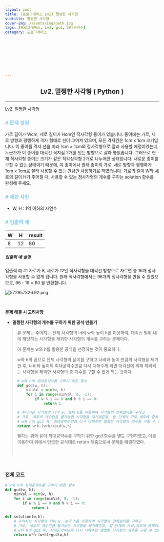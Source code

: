 ```yaml
---
layout: post
title: (프로그래머스 Lv2) 멀쩡한 사각형
subtitle: 멀쩡한 사각형
cover-img: /assets/img/path.jpg
tags: [프로그래머스, Lv2, gcd, 최대공약수]
category: 프로그래머스









---
```


<center>
  <h2>
    Lv2. 멀쩡한 사각형 ( Python )
  </h2>
</center>

------

[Lv2. 멀쩡한 사각형](https://programmers.co.kr/learn/courses/30/lessons/62048)

### <span style="color:skyblue"># 문제 설명</span>

가로 길이가 Wcm, 세로 길이가 Hcm인 직사각형 종이가 있습니다. 종이에는 가로, 세로 방향과 평행하게 격자 형태로 선이 그어져 있으며, 모든 격자칸은 1cm x 1cm 크기입니다. 이 종이를 격자 선을 따라 1cm × 1cm의 정사각형으로 잘라 사용할 예정이었는데, 누군가가 이 종이를 대각선 꼭지점 2개를 잇는 방향으로 잘라 놓았습니다. 그러므로 현재 직사각형 종이는 크기가 같은 직각삼각형 2개로 나누어진 상태입니다. 새로운 종이를 구할 수 없는 상태이기 때문에, 이 종이에서 원래 종이의 가로, 세로 방향과 평행하게 1cm × 1cm로 잘라 사용할 수 있는 만큼만 사용하기로 하였습니다.
가로의 길이 W와 세로의 길이 H가 주어질 때, 사용할 수 있는 정사각형의 개수를 구하는 solution 함수를 완성해 주세요.

### <span style="color:skyblue"># 제한 사항</span>

- W, H : 1억 이하의 자연수

### <span style="color:skyblue"># 입출력 예</span>

| W    | H    | result |
| ---- | ---- | ------ |
| 8    | 12   | 80     |

##### 입출력 예 설명

입출력 예 #1
가로가 8, 세로가 12인 직사각형을 대각선 방향으로 자르면 총 16개 정사각형을 사용할 수 없게 됩니다. 원래 직사각형에서는 96개의 정사각형을 만들 수 있었으므로, 96 - 16 = 80 을 반환합니다.

![572957326.92.png](https://grepp-programmers.s3.amazonaws.com/files/production/ee895b2cd9/567420db-20f4-4064-afc3-af54c4a46016.png)

<br>

 **문제 해결 시 고려사항**

- **멀쩡한 사각형의 개수를 구하기 위한 공식 만들기**

>  본 문제는 주어지는 전체 사각형의 너비 w와 높이 h를 이용하여, 대각선 범위 내에 해당하는 사각형을 제외한 사각형의 개수를 구하는 문제이다.
>
>  이 문제는 w와 h를 활용한 공식을 선정하는 것이 중요하다.
>
>  w와 h의 곱으로 전체 사각형의 넓이를 구하고 너비와 높이 만큼의 사각형을 제거한 후, 너비와 높이의 최대공약수만큼 다시 더해주게 되면 대각선에 의해 제외되는 사각형을 제외한 사각형의 총 개수를 구할 수 있게 되는 것이다.
>
>  
>
>  ```python
>  # w와 h의 최대공약수를 구하기 위한 함수
>  def gcd(w, h):
>      minVal = min(w, h)
>      for i in range(minVal, 0, -1):
>          if w % i == 0 and h % i == 0:
>              return i
>  ```
>
>  
>
>  ```python
>  # 주어지는 사각형의 너비 w, 높이 h를 이용하여 사각형의 전체넓이를 구하고
>  # 가로, 세로의 개수만큼 불가능한 사각형을 제거해준후, 앞 단계의 가로,세로에 중복되는 사각형을 계산하기 위하여
>  # w와 h의 gcd 즉, 최대공약수만큼 다시 더해주면 멀쩡한 사각형의 개수를 구할 수 있다.
>  return w*h-(w+h)+gcd(w,h)
>  ```
>
>  필자는 위와 같이 최대공약수를 구하기 위한 gcd 함수를 별도 구현하였고, 이를 이용하여 위에서 언급한 공식대로 return 해줌으로써 문제를 해결하였다.
>
>  <br>

<br>

### 전체 코드

```python
# w와 h의 최대공약수를 구하기 위한 함수
def gcd(w, h):
    minVal = min(w, h)
    for i in range(minVal, 0, -1):
        if w % i == 0 and h % i == 0:
            return i

def solution(w,h):
    # 주어지는 사각형의 너비 w, 높이 h를 이용하여 사각형의 전체넓이를 구하고
    # 가로, 세로의 개수만큼 불가능한 사각형을 제거해준후, 앞 단계의 가로,세로에 중복되는 사각형을 계산하기 위하여
    # w와 h의 gcd 즉, 최대공약수만큼 다시 더해주면 멀쩡한 사각형의 개수를 구할 수 있다.
    return w*h-(w+h)+gcd(w,h)
```

